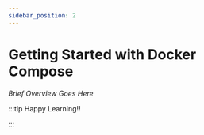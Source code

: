 ```yaml
---
sidebar_position: 2
---
```


# Getting Started with Docker Compose

_Brief Overview Goes Here_

:::tip Happy Learning!!

<QuestButton text="Go To Quest" link="" />

:::
